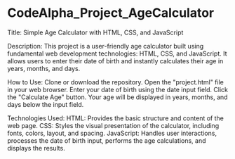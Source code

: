 # CodeAlpha_Project_AgeCalculator

Title: Simple Age Calculator with HTML, CSS, and JavaScript

Description:
This project is a user-friendly age calculator built using fundamental web development technologies: HTML, CSS, and JavaScript. It allows users to enter their date of birth and instantly calculates their age in years, months, and days.

How to Use:
Clone or download the repository.
Open the "project.html" file in your web browser.
Enter your date of birth using the date input field.
Click the "Calculate Age" button.
Your age will be displayed in years, months, and days below the input field.

Technologies Used:
HTML: Provides the basic structure and content of the web page.
CSS: Styles the visual presentation of the calculator, including fonts, colors, layout, and spacing.
JavaScript: Handles user interactions, processes the date of birth input, performs the age calculations, and displays the results.
